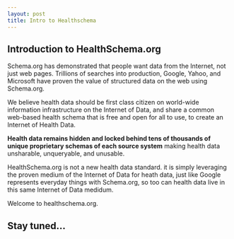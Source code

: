 ```yaml
---
layout: post
title: Intro to Healthschema
---
```



Introduction to HealthSchema.org
-----

Schema.org has demonstrated that people want data from the Internet, not just web pages.  Trillions of searches into production, Google, Yahoo, and Microsoft have proven the value of structured data on the web using Schema.org.

We believe health data should be first class citizen on world-wide information infrastructure on the Internet of Data, and share a common web-based health schema that is free and open for all to use, to create an Internet of Health Data.  

**Health data remains hidden and locked behind  tens of thousands of unique proprietary schemas of each source system** making health data unsharable, unqueryable, and unusable.

HealthSchema.org is not a new health data standard. it is simply leveraging the proven medium of the Internet of Data for heath data, just like Google represents everyday things with Schema.org,   so too can health data live in this same Internet of Data medidum.

Welcome to healthschema.org.


Stay tuned...
-----


